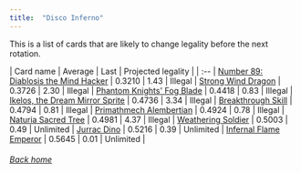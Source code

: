 ```yaml
---
title:  "Disco Inferno"
---
```


This is a list of cards that are likely to change legality before the next rotation.

| Card name | Average | Last | Projected legality |
| :-- |
[Number 89: Diablosis the Mind Hacker](https://db.ygoprodeck.com/card/?search=Number%2089:%20Diablosis%20the%20Mind%20Hacker) | 0.3210 | 1.43 | Illegal |
[Strong Wind Dragon](https://db.ygoprodeck.com/card/?search=Strong%20Wind%20Dragon) | 0.3726 | 2.30 | Illegal |
[Phantom Knights' Fog Blade](https://db.ygoprodeck.com/card/?search=Phantom%20Knights'%20Fog%20Blade) | 0.4418 | 0.83 | Illegal |
[Ikelos, the Dream Mirror Sprite](https://db.ygoprodeck.com/card/?search=Ikelos,%20the%20Dream%20Mirror%20Sprite) | 0.4736 | 3.34 | Illegal |
[Breakthrough Skill](https://db.ygoprodeck.com/card/?search=Breakthrough%20Skill) | 0.4794 | 0.81 | Illegal |
[Primathmech Alembertian](https://db.ygoprodeck.com/card/?search=Primathmech%20Alembertian) | 0.4924 | 0.78 | Illegal |
[Naturia Sacred Tree](https://db.ygoprodeck.com/card/?search=Naturia%20Sacred%20Tree) | 0.4981 | 4.37 | Illegal |
[Weathering Soldier](https://db.ygoprodeck.com/card/?search=Weathering%20Soldier) | 0.5003 | 0.49 | Unlimited |
[Jurrac Dino](https://db.ygoprodeck.com/card/?search=Jurrac%20Dino) | 0.5216 | 0.39 | Unlimited |
[Infernal Flame Emperor](https://db.ygoprodeck.com/card/?search=Infernal%20Flame%20Emperor) | 0.5645 | 0.01 | Unlimited |

###### [Back home](index)